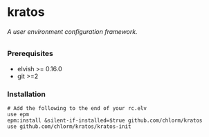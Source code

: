 # kratos

###### A user environment configuration framework.

### Prerequisites

-   elvish >= 0.16.0
-   git >=2

### Installation

```elvish
# Add the following to the end of your rc.elv
use epm
epm:install &silent-if-installed=$true github.com/chlorm/kratos
use github.com/chlorm/kratos/kratos-init
```
